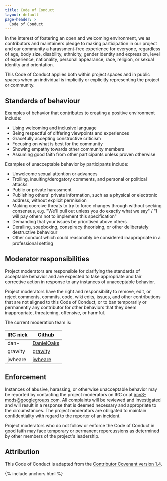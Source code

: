 ```yaml
---
title: Code of Conduct
layout: default
page-header: >
  Code of Conduct
---
```


In the interest of fostering an open and welcoming environment, we as
contributors and maintainers pledge to making participation in our project and
our community a harassment-free experience for everyone, regardless of age, body
size, disability, ethnicity, gender identity and expression, level of experience,
nationality, personal appearance, race, religion, or sexual identity and
orientation.

This Code of Conduct applies both within project spaces and in public spaces
when an individual is implicitly or explicitly representing the project or community.

## Standards of behaviour

Examples of behavior that contributes to creating a positive environment
include:

* Using welcoming and inclusive language
* Being respectful of differing viewpoints and experiences
* Gracefully accepting constructive criticism
* Focusing on what is best for the community
* Showing empathy towards other community members
* Assuming good faith from other participants unless proven otherwise

Examples of unacceptable behavior by participants include:

* Unwelcome sexual attention or advances
* Trolling, insulting/derogatory comments, and personal or political attacks
* Public or private harassment
* Publishing others' private information, such as a physical or electronic
  address, without explicit permission
* Making coercive threats to try to force changes through without seeking consensus,
  e.g. "We'll pull out unless you do exactly what we say" / "I will pay others not
  to implement this specification"
* Demanding that your issues be prioritised above others
* Derailing, soapboxing, conspiracy theorising, or other deliberately destructive behaviour
* Other conduct which could reasonably be considered inappropriate in a
  professional setting

## Moderator responsibilities

Project moderators are responsible for clarifying the standards of acceptable
behavior and are expected to take appropriate and fair corrective action in
response to any instances of unacceptable behavior.

Project moderators have the right and responsibility to remove, edit, or
reject comments, commits, code, wiki edits, issues, and other contributions
that are not aligned to this Code of Conduct, or to ban temporarily or
permanently any contributor for other behaviors that they deem inappropriate,
threatening, offensive, or harmful.

The current moderation team is:
<table>
    <thead>
        <tr>
            <th>IRC nick</th>
            <th>Github</th>
        </tr>
    </thead>
    <tbody>
        <tr>
            <td>dan-</td>
            <td><a href="https://github.com/DanielOaks">DanielOaks</a></td>
        </tr>
        <tr>
            <td>grawity</td>
            <td><a href="https://github.com/grawity">grawity</a></td>
        </tr>
        <tr>
            <td>jwheare</td>
            <td><a href="https://github.com/jwheare">jwheare</a></td>
        </tr>
    </tbody>
</table>

## Enforcement

Instances of abusive, harassing, or otherwise unacceptable behavior may be
reported by contacting the project moderators on IRC or at
[ircv3-mods@googlegroups.com](mailto:ircv3-mods@googlegroups.com).
All complaints will be reviewed and investigated and will result in a response that
is deemed necessary and appropriate to the circumstances. The project moderators are
obligated to maintain confidentiality with regard to the reporter of an incident.

Project moderators who do not follow or enforce the Code of Conduct in good
faith may face temporary or permanent repercussions as determined by other
members of the project's leadership.

## Attribution

This Code of Conduct is adapted from the
[Contributor Covenant version 1.4](http://contributor-covenant.org/version/1/4/).

{% include anchors.html %}